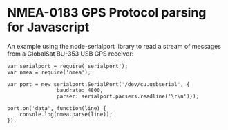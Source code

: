 NMEA-0183 GPS Protocol parsing for Javascript
=============================================

An example using the node-serialport library to read a stream of messages
from a GlobalSat BU-353 USB GPS receiver:

````
var serialport = require('serialport');
var nmea = require('nmea');

var port = new serialport.SerialPort('/dev/cu.usbserial', {
                baudrate: 4800,
                parser: serialport.parsers.readline('\r\n')});
    
port.on('data', function(line) {
    console.log(nmea.parse(line));
});



````